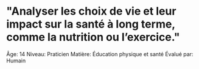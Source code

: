 # "Analyser les choix de vie et leur impact sur la santé à long terme, comme la nutrition ou l’exercice."

Âge: 14
Niveau: Praticien
Matière: Éducation physique et santé
Évalué par: Humain